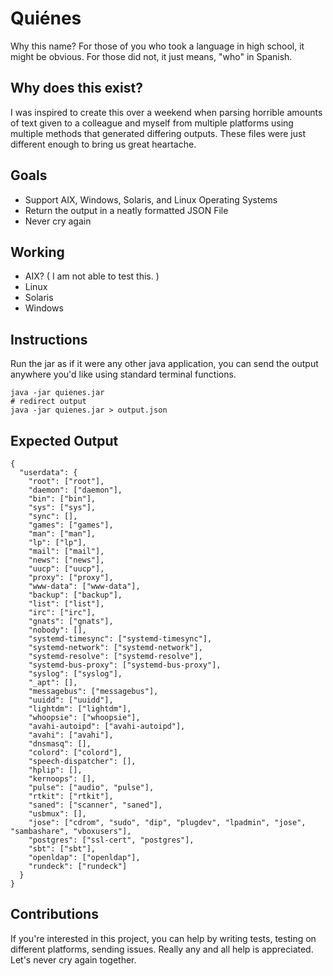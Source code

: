 # Quiénes

Why this name? For those of you who took a language in high school, it might be obvious. For those did not, it just means, "who" in Spanish.

## Why does this exist?

I was inspired to create this over a weekend when parsing horrible amounts of text given to a colleague and myself from multiple platforms using multiple methods that generated differing outputs. These files were just different enough to bring us great heartache.

## Goals

- Support AIX, Windows, Solaris, and Linux Operating Systems
- Return the output in a neatly formatted JSON File
- Never cry again

## Working

- AIX? ( I am not able to test this. )
- Linux
- Solaris
- Windows

## Instructions

Run the jar as if it were any other java application, you can send the output anywhere you'd like using standard terminal functions.

```
java -jar quienes.jar
# redirect output
java -jar quienes.jar > output.json
```

## Expected Output

```
{
  "userdata": {
    "root": ["root"],
    "daemon": ["daemon"],
    "bin": ["bin"],
    "sys": ["sys"],
    "sync": [],
    "games": ["games"],
    "man": ["man"],
    "lp": ["lp"],
    "mail": ["mail"],
    "news": ["news"],
    "uucp": ["uucp"],
    "proxy": ["proxy"],
    "www-data": ["www-data"],
    "backup": ["backup"],
    "list": ["list"],
    "irc": ["irc"],
    "gnats": ["gnats"],
    "nobody": [],
    "systemd-timesync": ["systemd-timesync"],
    "systemd-network": ["systemd-network"],
    "systemd-resolve": ["systemd-resolve"],
    "systemd-bus-proxy": ["systemd-bus-proxy"],
    "syslog": ["syslog"],
    "_apt": [],
    "messagebus": ["messagebus"],
    "uuidd": ["uuidd"],
    "lightdm": ["lightdm"],
    "whoopsie": ["whoopsie"],
    "avahi-autoipd": ["avahi-autoipd"],
    "avahi": ["avahi"],
    "dnsmasq": [],
    "colord": ["colord"],
    "speech-dispatcher": [],
    "hplip": [],
    "kernoops": [],
    "pulse": ["audio", "pulse"],
    "rtkit": ["rtkit"],
    "saned": ["scanner", "saned"],
    "usbmux": [],
    "jose": ["cdrom", "sudo", "dip", "plugdev", "lpadmin", "jose", "sambashare", "vboxusers"],
    "postgres": ["ssl-cert", "postgres"],
    "sbt": ["sbt"],
    "openldap": ["openldap"],
    "rundeck": ["rundeck"]
  }
}
```

## Contributions

If you're interested in this project, you can help by writing tests, testing on different platforms, sending issues. Really any and all help is appreciated. Let's never cry again together. 
